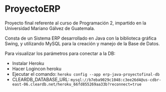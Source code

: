 # ProyectoERP
Proyecto final referente al curso de Programación 2, impartido en la Universidad Mariano Gálvez de Guatemala.

Consta de un Sistema ERP desarrollado en Java con la biblioteca gráfica Swing, y utilizando MySQL para la creación y manejo de la Base de Datos.

Para visualizar los parámetros para conectar a la DB:
- Instalar Heroku
- Hacer Logincon heroku
- Ejecutar el comando: `heroku config --app erp-java-proyectofinal-db`
- CLEARDB_DATABASE_URL: `mysql://b7eba9029c1048:c3ee26d4@us-cdbr-east-06.cleardb.net/heroku_66fd855269aa33b?reconnect=true`
